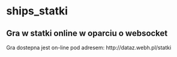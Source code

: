 # ships_statki
<h2>Gra w statki online w oparciu o websocket</h2>
Gra dostepna jest on-line pod adresem: http://dataz.webh.pl/statki

